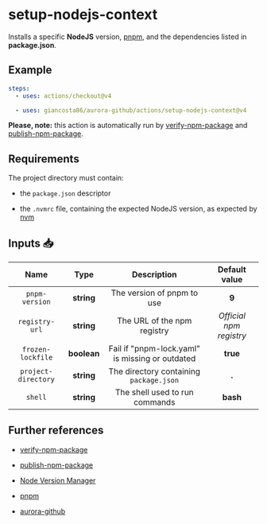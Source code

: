 # setup-nodejs-context

Installs a specific **NodeJS** version, [pnpm](https://pnpm.io/), and the dependencies listed in **package.json**.

## Example

```yaml
steps:
  - uses: actions/checkout@v4

  - uses: giancosta86/aurora-github/actions/setup-nodejs-context@v4
```

**Please, note:** this action is automatically run by [verify-npm-package](../verify-npm-package/README.md) and [publish-npm-package](../publish-npm-package/README.md).

## Requirements

The project directory must contain:

- the `package.json` descriptor

- the `.nvmrc` file, containing the expected NodeJS version, as expected by [nvm](https://github.com/nvm-sh/nvm)

## Inputs 📥

|        Name         |    Type     |                   Description                   |      Default value      |
| :-----------------: | :---------: | :---------------------------------------------: | :---------------------: |
|   `pnpm-version`    | **string**  |           The version of pnpm to use            |          **9**          |
|   `registry-url`    | **string**  |           The URL of the npm registry           | _Official npm registry_ |
|  `frozen-lockfile`  | **boolean** | Fail if "pnpm-lock.yaml" is missing or outdated |        **true**         |
| `project-directory` | **string**  |     The directory containing `package.json`     |          **.**          |
|       `shell`       | **string**  |         The shell used to run commands          |        **bash**         |

## Further references

- [verify-npm-package](../verify-npm-package/README.md)

- [publish-npm-package](../publish-npm-package/README.md)

- [Node Version Manager](https://github.com/nvm-sh/nvm)

- [pnpm](https://pnpm.io/)

- [aurora-github](../../README.md)
